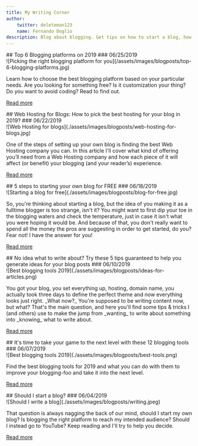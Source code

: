 ```yaml
---
title: My Writing Corner 
author:
    twitter: deleteman123
    name: Fernando Doglio
description: Blog about blogging. Get tips on how to start a blog, how to increase your traffic and how to turn your hobbie into an income producing endevour. 
---
```


<div class="blogpost" markdown="1"> 
## Top 6 Blogging platforms on 2019
### 06/25/2019
<div class="thumb" markdown="1">
![Picking the right blogging platform for you](/assets/images/blogposts/top-6-blogging-platforms.jpg)
</div>
<p class="description" markdown="1">
Learn how to choose the best blogging platform based on your particular needs. Are you looking for something free? Is it customization your thing? Do you want to avoid coding? Read to find out.
</p>

[Read more](./2019/06/25/top-6-blogging-platforms.html) 
</div>

<div class="blogpost" markdown="1"> 
## Web Hosting for Blogs: How to pick the best hosting for your blog in 2019?
### 06/22/2019
<div class="thumb" markdown="1">
![Web Hosting for blogs](./assets/images/blogposts/web-hosting-for-blogs.jpg)
</div>
<p class="description" markdown="1">
One of the steps of setting up your own blog is finding the best Web Hosting company you can. In this article I'll cover what kind of offering you’ll need from a Web Hosting company and how each piece of it will affect (or benefit) your blogging (and your reader’s) experience.
</p>

[Read more](./2019/06/22/web-hosting-for-blogs.html) 
</div>


<div class="blogpost" markdown="1"> 
## 5 steps to starting your own blog for FREE
### 06/18/2019
<div class="thumb" markdown="1">
![Starting a blog for free](./assets/images/blogposts/blog-for-free.jpg)
</div>
<p class="description" markdown="1">
So, you're thinking about starting a blog, but the idea of you making it as a fulltime blogger is too strange, isn't it? You might want to first dip your toe in the blogging waters and check the temperature, just in case it isn't what you were hoping it would be.
And because of that, you don't really want to spend all the money the pros are suggesting in order to get started, do you?
Fear not! I have the answer for you!
</p>

[Read more](./2019/06/18/blog-for-free.html) 
</div>



<div class="blogpost" markdown="1"> 
## No idea what to write about? Try these 5 tips guaranteed to help you generate ideas for your blog posts
### 06/10/2019
<div class="thumb" markdown="1">
![Best blogging tools 2019](./assets/images/blogposts/ideas-for-articles.png)
</div>
<p class="description" markdown="1">
You got your blog, you set everything up, hosting, domain name, you actually took three days to define the perfect theme and now everything looks just right. _What now?_
You're supposed to be writing content now, but what? That's the main question, and here you'll find some tips & tricks I (and others) use to make the jump from _wanting_ to write about something into _knowing_ what to write about.
</p>

[Read more](./2019/06/10/getting-blogpost-ideas.html) 
</div>



<div class="blogpost" markdown="1"> 
## It's time to take your game to the next level with these 12 blogging tools
### 06/07/2019
<div class="thumb" markdown="1">
![Best blogging tools 2019](./assets/images/blogposts/best-tools.png)
</div>
<p class="description" markdown="1">
Find the best blogging tools for 2019 and what you can do with them to improve your blogging-foo and take it into the next level.
</p>

[Read more](./2019/06/07/best-blogging-tools.html) 
</div>



<div class="blogpost" markdown="1"> 
## Should I start a blog?
### 06/04/2019
<div class="thumb" markdown="1">
![Should I write a blog](./assets/images/blogposts/writing.jpeg)
</div>
<p class="description" markdown="1">
That question is always nagging the back of our mind, should I start my own blog? Is blogging the right platform to reach my intended audience? 
Should I instead go to YouTube? Keep reading and I'll try to help you decide.
</p>

[Read more](./2019/06/05/should-i-start-a-blog.html) 
</div>



<div class="sharethis-inline-share-buttons"></div>
